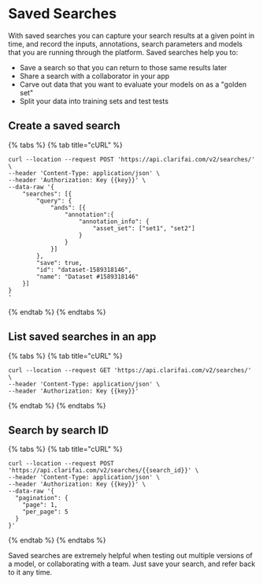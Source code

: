 # Saved Searches

With saved searches you can capture your search results at a given point in time, and record the inputs, annotations, search parameters and models that you are running through the platform. Saved searches help you to:

* Save a search so that you can return to those same results later
* Share a search with a collaborator in your app
* Carve out data that you want to evaluate your models on as a "golden set"
* Split your data into training sets and test tests

## Create a saved search

{% tabs %}
{% tab title="cURL" %}
```text
curl --location --request POST 'https://api.clarifai.com/v2/searches/' \
--header 'Content-Type: application/json' \
--header 'Authorization: Key {{key}}' \
--data-raw '{
	"searches": [{
    	"query": {
    		"ands": [{
	        	"annotation":{
	            	"annotation_info": {
	                	"asset_set": ["set1", "set2"]
	            	}
	        	}
	        }]
		},
    	"save": true,
    	"id": "dataset-1589318146",
    	"name": "Dataset #1589318146"
	}]
}
'
```
{% endtab %}
{% endtabs %}

## List saved searches in an app

{% tabs %}
{% tab title="cURL" %}
```text
curl --location --request GET 'https://api.clarifai.com/v2/searches/' \
--header 'Content-Type: application/json' \
--header 'Authorization: Key {{key}}'
```
{% endtab %}
{% endtabs %}

## Search by search ID

{% tabs %}
{% tab title="cURL" %}
```text
curl --location --request POST 'https://api.clarifai.com/v2/searches/{{search_id}}' \
--header 'Content-Type: application/json' \
--header 'Authorization: Key {{key}}' \
--data-raw '{
  "pagination": {
    "page": 1,
    "per_page": 5
  }
}'
```
{% endtab %}
{% endtabs %}

Saved searches are extremely helpful when testing out multiple versions of a model, or collaborating with a team. Just save your search, and refer back to it any time.
